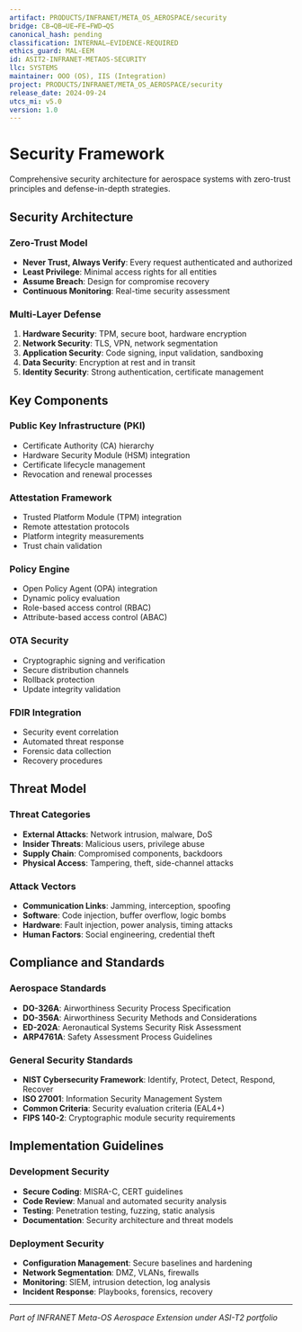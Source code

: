 ```yaml
---
artifact: PRODUCTS/INFRANET/META_OS_AEROSPACE/security
bridge: CB→QB→UE→FE→FWD→QS
canonical_hash: pending
classification: INTERNAL–EVIDENCE-REQUIRED
ethics_guard: MAL-EEM
id: ASIT2-INFRANET-METAOS-SECURITY
llc: SYSTEMS
maintainer: OOO (OS), IIS (Integration)
project: PRODUCTS/INFRANET/META_OS_AEROSPACE/security
release_date: 2024-09-24
utcs_mi: v5.0
version: 1.0
---
```


# Security Framework

Comprehensive security architecture for aerospace systems with zero-trust principles and defense-in-depth strategies.

## Security Architecture

### Zero-Trust Model
- **Never Trust, Always Verify**: Every request authenticated and authorized
- **Least Privilege**: Minimal access rights for all entities
- **Assume Breach**: Design for compromise recovery
- **Continuous Monitoring**: Real-time security assessment

### Multi-Layer Defense
1. **Hardware Security**: TPM, secure boot, hardware encryption
2. **Network Security**: TLS, VPN, network segmentation
3. **Application Security**: Code signing, input validation, sandboxing
4. **Data Security**: Encryption at rest and in transit
5. **Identity Security**: Strong authentication, certificate management

## Key Components

### Public Key Infrastructure (PKI)
- Certificate Authority (CA) hierarchy
- Hardware Security Module (HSM) integration
- Certificate lifecycle management
- Revocation and renewal processes

### Attestation Framework
- Trusted Platform Module (TPM) integration
- Remote attestation protocols
- Platform integrity measurements
- Trust chain validation

### Policy Engine
- Open Policy Agent (OPA) integration
- Dynamic policy evaluation
- Role-based access control (RBAC)
- Attribute-based access control (ABAC)

### OTA Security
- Cryptographic signing and verification
- Secure distribution channels
- Rollback protection
- Update integrity validation

### FDIR Integration
- Security event correlation
- Automated threat response
- Forensic data collection
- Recovery procedures

## Threat Model

### Threat Categories
- **External Attacks**: Network intrusion, malware, DoS
- **Insider Threats**: Malicious users, privilege abuse
- **Supply Chain**: Compromised components, backdoors
- **Physical Access**: Tampering, theft, side-channel attacks

### Attack Vectors
- **Communication Links**: Jamming, interception, spoofing
- **Software**: Code injection, buffer overflow, logic bombs
- **Hardware**: Fault injection, power analysis, timing attacks
- **Human Factors**: Social engineering, credential theft

## Compliance and Standards

### Aerospace Standards
- **DO-326A**: Airworthiness Security Process Specification
- **DO-356A**: Airworthiness Security Methods and Considerations
- **ED-202A**: Aeronautical Systems Security Risk Assessment
- **ARP4761A**: Safety Assessment Process Guidelines

### General Security Standards
- **NIST Cybersecurity Framework**: Identify, Protect, Detect, Respond, Recover
- **ISO 27001**: Information Security Management System
- **Common Criteria**: Security evaluation criteria (EAL4+)
- **FIPS 140-2**: Cryptographic module security requirements

## Implementation Guidelines

### Development Security
- **Secure Coding**: MISRA-C, CERT guidelines
- **Code Review**: Manual and automated security analysis
- **Testing**: Penetration testing, fuzzing, static analysis
- **Documentation**: Security architecture and threat models

### Deployment Security
- **Configuration Management**: Secure baselines and hardening
- **Network Segmentation**: DMZ, VLANs, firewalls
- **Monitoring**: SIEM, intrusion detection, log analysis
- **Incident Response**: Playbooks, forensics, recovery

---

*Part of INFRANET Meta-OS Aerospace Extension under ASI-T2 portfolio*